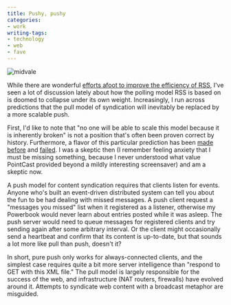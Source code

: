 ```yaml
---
title: Pushy, pushy
categories:
- work
writing-tags:
- technology
- web
- fave
---
```


![midvale](/media/2004-10-27-pushy-pushy/midvale.jpg)

While there are wonderful [efforts afoot to improve the efficiency of RSS][2], I've seen a lot of discussion lately about how the polling model RSS is based on is doomed to collapse under its own weight.  Increasingly, I run across predictions that the pull model of syndication will inevitably be replaced by a more scalable push.

   [2]: http://bobwyman.pubsub.com/main/2004/09/using_rfc3229_w.html

First, I'd like to note that "no one will be able to scale this model because it is inherently broken" is not a position that's often been proven correct by history.  Furthermore, a flavor of this particular prediction has been [made before][3] and [failed][4].  I was a skeptic then (I remember feeling anxiety that I must be missing something, because I never understood what value PointCast provided beyond a mildly interesting screensaver) and am a skeptic now.

   [3]: http://www.wired.com/wired/archive/5.03/
   [4]: http://www.fool.com/EveningNews/foth/1999/foth990707.htm

A push model for content syndication requires that clients listen for events.  Anyone who's built an event-driven distributed system can tell you about the fun to be had dealing with missed messages.  A push client request a "messages you missed" list when it registered as a listener, otherwise my Powerbook would never learn about entries posted while it was asleep.  The push server would need to queue messages for registered clients and try sending again after some arbitrary interval.  Or the client might occasionally send a heartbeat and confirm that its content is up-to-date, but that sounds a lot more like pull than push, doesn't it?

In short, pure push only works for always-connected clients, and the simplest case requires quite a bit more server intelligence than "respond to GET with this XML file."  The pull model is largely responsible for the success of the web, and infrastructure (NAT routers, firewalls) have evolved around it.  Attempts to syndicate web content with a broadcast metaphor are misguided.
